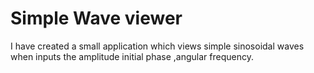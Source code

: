# Simple Wave viewer
I have created a small application which views simple sinosoidal waves when inputs the amplitude initial phase ,angular frequency.

